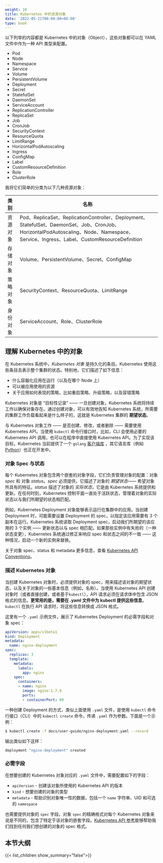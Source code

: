 ```yaml
---
weight: 10
title: Kubernetes 中的资源对象
date: '2022-05-21T00:00:00+08:00'
type: book
---
```


以下列举的内容都是 Kubernetes 中的对象（Object），这些对象都可以在 YAML 文件中作为一种 API 类型来配置。

- Pod
- Node
- Namespace
- Service
- Volume
- PersistentVolume
- Deployment
- Secret
- StatefulSet
- DaemonSet
- ServiceAccount
- ReplicationController
- ReplicaSet
- Job
- CronJob
- SecurityContext
- ResourceQuota
- LimitRange
- HorizontalPodAutoscaling
- Ingress
- ConfigMap
- Label
- CustomResourceDefinition
- Role
- ClusterRole

我将它们简单的分类为以下几种资源对象：

| 类别     | 名称                                                         |
| :------- | ------------------------------------------------------------ |
| 资源对象 | Pod、ReplicaSet、ReplicationController、Deployment、StatefulSet、DaemonSet、Job、CronJob、HorizontalPodAutoscaling、Node、Namespace、Service、Ingress、Label、CustomResourceDefinition |
| 存储对象 | Volume、PersistentVolume、Secret、ConfigMap                  |
| 策略对象 | SecurityContext、ResourceQuota、LimitRange                   |
| 身份对象 | ServiceAccount、Role、ClusterRole                            |

## 理解 Kubernetes 中的对象

在 Kubernetes 系统中，*Kubernetes 对象* 是持久化的条目。Kubernetes 使用这些条目去表示整个集群的状态。特别地，它们描述了如下信息：

- 什么容器化应用在运行（以及在哪个 Node 上）
- 可以被应用使用的资源
- 关于应用如何表现的策略，比如重启策略、升级策略，以及容错策略

Kubernetes 对象是 “目标性记录” —— 一旦创建对象，Kubernetes 系统将持续工作以确保对象存在。通过创建对象，可以有效地告知 Kubernetes 系统，所需要的集群工作负载看起来是什么样子的，这就是 Kubernetes 集群的 **期望状态**。

与 Kubernetes 对象工作 —— 是否创建、修改，或者删除 —— 需要使用 Kubernetes API。当使用 `kubectl` 命令行接口时，比如，CLI 会使用必要的 Kubernetes API 调用，也可以在程序中直接使用 Kubernetes API。为了实现该目标，Kubernetes 当前提供了一个 `golang` [客户端库](https://github.com/kubernetes/client-go) ，其它语言库（例如[Python](https://github.com/kubernetes-incubator/client-python)）也正在开发中。

### 对象 Spec 与状态

每个 Kubernetes 对象包含两个嵌套的对象字段，它们负责管理对象的配置：对象 *spec* 和 对象 *status*。*spec* 必须提供，它描述了对象的 *期望状态*—— 希望对象所具有的特征。*status* 描述了对象的 *实际状态*，它是由 Kubernetes 系统提供和更新。在任何时刻，Kubernetes 控制平面一直处于活跃状态，管理着对象的实际状态以与我们所期望的状态相匹配。

例如，Kubernetes Deployment 对象能够表示运行在集群中的应用。当创建 Deployment 时，可能需要设置 Deployment 的 spec，以指定该应用需要有 3 个副本在运行。Kubernetes 系统读取 Deployment spec，启动我们所期望的该应用的 3 个实例 —— 更新状态以与 spec 相匹配。如果那些实例中有失败的（一种状态变更），Kubernetes 系统通过修正来响应 spec 和状态之间的不一致 —— 这种情况，启动一个新的实例来替换。

关于对象 spec、status 和 metadata 更多信息，查看 [Kubernetes API Conventions]( https://git.k8s.io/community/contributors/devel/sig-architecture/api-conventions.md)。

### 描述 Kubernetes 对象

当创建 Kubernetes 对象时，必须提供对象的 spec，用来描述该对象的期望状态，以及关于对象的一些基本信息（例如，名称）。当使用 Kubernetes API 创建对象时（或者直接创建，或者基于`kubectl`），API 请求必须在请求体中包含 JSON 格式的信息。**更常用的是，需要在 .yaml 文件中为 kubectl 提供这些信息**。 `kubectl` 在执行 API 请求时，将这些信息转换成 JSON 格式。

这里有一个 `.yaml` 示例文件，展示了 Kubernetes Deployment 的必需字段和对象 spec：

```yaml
apiVersion: apps/v1beta1
kind: Deployment
metadata:
  name: nginx-deployment
spec:
  replicas: 3
  template:
    metadata:
      labels:
        app: nginx
    spec:
      containers:
      - name: nginx
        image: nginx:1.7.9
        ports:
        - containerPort: 80
```

一种创建 Deployment 的方式，类似上面使用 `.yaml` 文件，是使用 `kubectl` 命令行接口（CLI）中的 `kubectl create` 命令，传递 `.yaml` 作为参数。下面是一个示例：

```bash
$ kubectl create -f docs/user-guide/nginx-deployment.yaml --record
```

输出类似如下这样：

```bash
deployment "nginx-deployment" created
```

### 必需字段

在想要创建的 Kubernetes 对象对应的 `.yaml` 文件中，需要配置如下的字段：

- `apiVersion` - 创建该对象所使用的 Kubernetes API 的版本
- `kind` - 想要创建的对象的类型
- `metadata` - 帮助识别对象唯一性的数据，包括一个 `name` 字符串、UID 和可选的 `namespace`

也需要提供对象的 `spec` 字段。对象 `spec` 的精确格式对每个 Kubernetes 对象来说是不同的，包含了特定于该对象的嵌套字段。[Kubernetes API 参考](https://kubernetes.io/docs/api/)能够帮助我们找到任何我们想创建的对象的 spec 格式。

## 本节大纲

{{< list_children show_summary="false">}}
